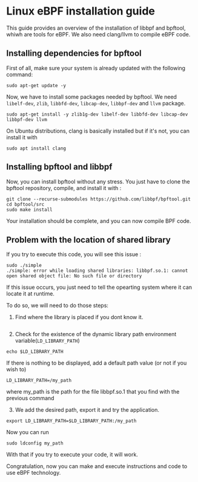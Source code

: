 # Linux eBPF installation guide

This guide provides an overview of the installation of libbpf and bpftool, whiwh are tools for eBPF.
We also need clang/llvm to compile eBPF code.

## Installing dependencies for bpftool

First of all, make sure your system is already updated with the following command:
```
sudo apt-get update -y
```

Now, we have to install some packages needed by bpftool.
We need `libelf-dev`, `zlib`, `libbfd-dev`, `libcap-dev`, `libbpf-dev` and `llvm` package.

```
sudo apt-get install -y zlib1g-dev libelf-dev libbfd-dev libcap-dev libbpf-dev llvm
```

On Ubuntu distributions, clang is basically installed but if it's not, you can install it with
```
sudo apt install clang
```
## Installing bpftool and libbpf

Now, you can install bpftool without any stress.
You just have to clone the bpftool repository, compile, and install it with :

```
git clone --recurse-submodules https://github.com/libbpf/bpftool.git
cd bpftool/src
sudo make install
```

Your installation should be complete, and you can now compile BPF code. 

## Problem with the location of shared library

If you try to execute this code, you will see this issue :
```
sudo ./simple
./simple: error while loading shared libraries: libbpf.so.1: cannot open shared object file: No such file or directory
```

If this issue occurs, you just need to tell the opearting system where it can locate it at runtime.

To do so, we will need to do those steps:

1. Find where the library is placed if you dont know it.
```sudo find / -name libbpf.so.1
```
2. Check for the existence of the dynamic library path environment variable(`LD_LIBRARY_PATH`)
```
echo $LD_LIBRARY_PATH
```
If there is nothing to be displayed, add a default path value (or not if you wish to)
```
LD_LIBRARY_PATH=/my_path
```
where my_path is the path for the file libbpf.so.1 that you find with the previous command

3. We add the desired path, export it and try the application.
```
export LD_LIBRARY_PATH=$LD_LIBRARY_PATH:/my_path
```

Now you can run 
```
sudo ldconfig my_path
```

With that if you try to execute your code, it will work.

Congratulation, now you can make and execute instructions and code to use eBPF technology. 
